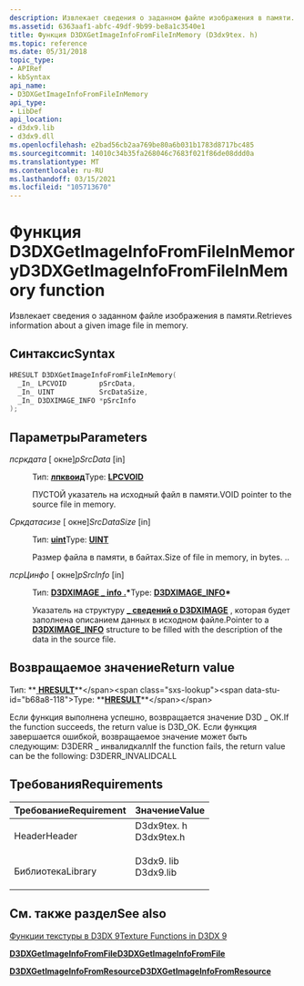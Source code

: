 ```yaml
---
description: Извлекает сведения о заданном файле изображения в памяти.
ms.assetid: 6363aaf1-abfc-49df-9b99-be8a1c3540e1
title: Функция D3DXGetImageInfoFromFileInMemory (D3dx9tex. h)
ms.topic: reference
ms.date: 05/31/2018
topic_type:
- APIRef
- kbSyntax
api_name:
- D3DXGetImageInfoFromFileInMemory
api_type:
- LibDef
api_location:
- d3dx9.lib
- d3dx9.dll
ms.openlocfilehash: e2bad56cb2aa769be80a6b031b1783d8717bc485
ms.sourcegitcommit: 14010c34b35fa268046c7683f021f86de08ddd0a
ms.translationtype: MT
ms.contentlocale: ru-RU
ms.lasthandoff: 03/15/2021
ms.locfileid: "105713670"
---
```

# <a name="d3dxgetimageinfofromfileinmemory-function"></a><span data-ttu-id="b68a8-103">Функция D3DXGetImageInfoFromFileInMemory</span><span class="sxs-lookup"><span data-stu-id="b68a8-103">D3DXGetImageInfoFromFileInMemory function</span></span>

<span data-ttu-id="b68a8-104">Извлекает сведения о заданном файле изображения в памяти.</span><span class="sxs-lookup"><span data-stu-id="b68a8-104">Retrieves information about a given image file in memory.</span></span>

## <a name="syntax"></a><span data-ttu-id="b68a8-105">Синтаксис</span><span class="sxs-lookup"><span data-stu-id="b68a8-105">Syntax</span></span>


```C++
HRESULT D3DXGetImageInfoFromFileInMemory(
  _In_ LPCVOID        pSrcData,
  _In_ UINT           SrcDataSize,
  _In_ D3DXIMAGE_INFO *pSrcInfo
);
```



## <a name="parameters"></a><span data-ttu-id="b68a8-106">Параметры</span><span class="sxs-lookup"><span data-stu-id="b68a8-106">Parameters</span></span>

<dl> <dt>

<span data-ttu-id="b68a8-107">*псркдата* \[ окне\]</span><span class="sxs-lookup"><span data-stu-id="b68a8-107">*pSrcData* \[in\]</span></span>
</dt> <dd>

<span data-ttu-id="b68a8-108">Тип: **[ **лпквоид**](../winprog/windows-data-types.md)**</span><span class="sxs-lookup"><span data-stu-id="b68a8-108">Type: **[**LPCVOID**](../winprog/windows-data-types.md)**</span></span>

<span data-ttu-id="b68a8-109">ПУСТОЙ указатель на исходный файл в памяти.</span><span class="sxs-lookup"><span data-stu-id="b68a8-109">VOID pointer to the source file in memory.</span></span>

</dd> <dt>

<span data-ttu-id="b68a8-110">*Сркдатасизе* \[ окне\]</span><span class="sxs-lookup"><span data-stu-id="b68a8-110">*SrcDataSize* \[in\]</span></span>
</dt> <dd>

<span data-ttu-id="b68a8-111">Тип: **[ **uint**](../winprog/windows-data-types.md)**</span><span class="sxs-lookup"><span data-stu-id="b68a8-111">Type: **[**UINT**](../winprog/windows-data-types.md)**</span></span>

<span data-ttu-id="b68a8-112">Размер файла в памяти, в байтах.</span><span class="sxs-lookup"><span data-stu-id="b68a8-112">Size of file in memory, in bytes.</span></span> <span data-ttu-id="b68a8-113">.</span><span class="sxs-lookup"><span data-stu-id="b68a8-113">.</span></span>

</dd> <dt>

<span data-ttu-id="b68a8-114">*псрЦинфо* \[ окне\]</span><span class="sxs-lookup"><span data-stu-id="b68a8-114">*pSrcInfo* \[in\]</span></span>
</dt> <dd>

<span data-ttu-id="b68a8-115">Тип: **[ **D3DXIMAGE \_ info** .](d3dximage-info.md)\***</span><span class="sxs-lookup"><span data-stu-id="b68a8-115">Type: **[**D3DXIMAGE\_INFO**](d3dximage-info.md)\***</span></span>

<span data-ttu-id="b68a8-116">Указатель на структуру [**\_ сведений о D3DXIMAGE**](d3dximage-info.md) , которая будет заполнена описанием данных в исходном файле.</span><span class="sxs-lookup"><span data-stu-id="b68a8-116">Pointer to a [**D3DXIMAGE\_INFO**](d3dximage-info.md) structure to be filled with the description of the data in the source file.</span></span>

</dd> </dl>

## <a name="return-value"></a><span data-ttu-id="b68a8-117">Возвращаемое значение</span><span class="sxs-lookup"><span data-stu-id="b68a8-117">Return value</span></span>

<span data-ttu-id="b68a8-118">Тип: **[ **HRESULT**](https://msdn.microsoft.com/library/Bb401631(v=MSDN.10).aspx)**</span><span class="sxs-lookup"><span data-stu-id="b68a8-118">Type: **[**HRESULT**](https://msdn.microsoft.com/library/Bb401631(v=MSDN.10).aspx)**</span></span>

<span data-ttu-id="b68a8-119">Если функция выполнена успешно, возвращается значение D3D \_ ОК.</span><span class="sxs-lookup"><span data-stu-id="b68a8-119">If the function succeeds, the return value is D3D\_OK.</span></span> <span data-ttu-id="b68a8-120">Если функция завершается ошибкой, возвращаемое значение может быть следующим: D3DERR \_ инвалидкалл</span><span class="sxs-lookup"><span data-stu-id="b68a8-120">If the function fails, the return value can be the following: D3DERR\_INVALIDCALL</span></span>

## <a name="requirements"></a><span data-ttu-id="b68a8-121">Требования</span><span class="sxs-lookup"><span data-stu-id="b68a8-121">Requirements</span></span>



| <span data-ttu-id="b68a8-122">Требование</span><span class="sxs-lookup"><span data-stu-id="b68a8-122">Requirement</span></span> | <span data-ttu-id="b68a8-123">Значение</span><span class="sxs-lookup"><span data-stu-id="b68a8-123">Value</span></span> |
|--------------------|---------------------------------------------------------------------------------------|
| <span data-ttu-id="b68a8-124">Header</span><span class="sxs-lookup"><span data-stu-id="b68a8-124">Header</span></span><br/>  | <dl> <span data-ttu-id="b68a8-125"><dt>D3dx9tex. h</dt></span><span class="sxs-lookup"><span data-stu-id="b68a8-125"><dt>D3dx9tex.h</dt></span></span> </dl> |
| <span data-ttu-id="b68a8-126">Библиотека</span><span class="sxs-lookup"><span data-stu-id="b68a8-126">Library</span></span><br/> | <dl> <span data-ttu-id="b68a8-127"><dt>D3dx9. lib</dt></span><span class="sxs-lookup"><span data-stu-id="b68a8-127"><dt>D3dx9.lib</dt></span></span> </dl>  |



## <a name="see-also"></a><span data-ttu-id="b68a8-128">См. также раздел</span><span class="sxs-lookup"><span data-stu-id="b68a8-128">See also</span></span>

<dl> <dt>

[<span data-ttu-id="b68a8-129">Функции текстуры в D3DX 9</span><span class="sxs-lookup"><span data-stu-id="b68a8-129">Texture Functions in D3DX 9</span></span>](dx9-graphics-reference-d3dx-functions-texture.md)
</dt> <dt>

[<span data-ttu-id="b68a8-130">**D3DXGetImageInfoFromFile**</span><span class="sxs-lookup"><span data-stu-id="b68a8-130">**D3DXGetImageInfoFromFile**</span></span>](d3dxgetimageinfofromfile.md)
</dt> <dt>

[<span data-ttu-id="b68a8-131">**D3DXGetImageInfoFromResource**</span><span class="sxs-lookup"><span data-stu-id="b68a8-131">**D3DXGetImageInfoFromResource**</span></span>](d3dxgetimageinfofromresource.md)
</dt> </dl>

 

 
